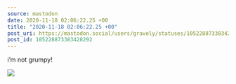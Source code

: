 ```yaml
---
source: mastodon
date: 2020-11-18 02:06:22.25 +00
title: "2020-11-18 02:06:22.25 +00"
post_uri: https://mastodon.social/users/gravely/statuses/105228873383428292
post_id: 105228873383428292
---
```

i’m not grumpy!


![](/images/105228873343656638.jpg)

